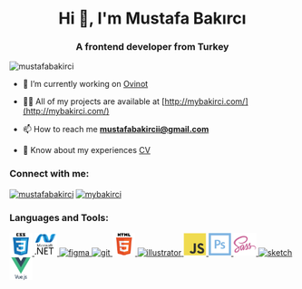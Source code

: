 <h1 align="center">Hi 👋, I'm Mustafa Bakırcı</h1>
<h3 align="center">A frontend developer from Turkey</h3>

<p align="left"> <img src="https://komarev.com/ghpvc/?username=mustafabakirci&label=Profile%20views&color=0e75b6&style=flat" alt="mustafabakirci" /> </p>

- 🔭 I’m currently working on [Ovinot](http://app.ovinot.com/)

- 👨‍💻 All of my projects are available at [http://mybakirci.com/](http://mybakirci.com/)

- 📫 How to reach me **mustafabakircii@gmail.com**

- 📄 Know about my experiences [CV](http://mybakirci.com/media/17906/mustafa-yusuf-bak%C4%B1rc%C4%B1-front-end-developer.pdf)

<h3 align="left">Connect with me:</h3>
<p align="left">
<a href="https://linkedin.com/in/mustafabakirci" target="blank"><img align="center" src="https://cdn.jsdelivr.net/npm/simple-icons@3.0.1/icons/linkedin.svg" alt="mustafabakirci" height="30" width="40" /></a>
<a href="https://www.behance.net/mybakirci" target="blank"><img align="center" src="https://cdn.jsdelivr.net/npm/simple-icons@3.0.1/icons/behance.svg" alt="mybakirci" height="30" width="40" /></a>
</p>

<h3 align="left">Languages and Tools:</h3>
<p align="left"> <a href="https://www.w3schools.com/css/" target="_blank"> <img src="https://raw.githubusercontent.com/devicons/devicon/master/icons/css3/css3-original-wordmark.svg" alt="css3" width="40" height="40"/> </a> <a href="https://dotnet.microsoft.com/" target="_blank"> <img src="https://raw.githubusercontent.com/devicons/devicon/master/icons/dot-net/dot-net-original-wordmark.svg" alt="dotnet" width="40" height="40"/> </a> <a href="https://www.figma.com/" target="_blank"> <img src="https://www.vectorlogo.zone/logos/figma/figma-icon.svg" alt="figma" width="40" height="40"/> </a> <a href="https://git-scm.com/" target="_blank"> <img src="https://www.vectorlogo.zone/logos/git-scm/git-scm-icon.svg" alt="git" width="40" height="40"/> </a> <a href="https://www.w3.org/html/" target="_blank"> <img src="https://raw.githubusercontent.com/devicons/devicon/master/icons/html5/html5-original-wordmark.svg" alt="html5" width="40" height="40"/> </a> <a href="https://www.adobe.com/in/products/illustrator.html" target="_blank"> <img src="https://www.vectorlogo.zone/logos/adobe_illustrator/adobe_illustrator-icon.svg" alt="illustrator" width="40" height="40"/> </a> <a href="https://developer.mozilla.org/en-US/docs/Web/JavaScript" target="_blank"> <img src="https://raw.githubusercontent.com/devicons/devicon/master/icons/javascript/javascript-original.svg" alt="javascript" width="40" height="40"/> </a> <a href="https://www.photoshop.com/en" target="_blank"> <img src="https://raw.githubusercontent.com/devicons/devicon/master/icons/photoshop/photoshop-line.svg" alt="photoshop" width="40" height="40"/> </a> <a href="https://sass-lang.com" target="_blank"> <img src="https://raw.githubusercontent.com/devicons/devicon/master/icons/sass/sass-original.svg" alt="sass" width="40" height="40"/> </a> <a href="https://www.sketch.com/" target="_blank"> <img src="https://www.vectorlogo.zone/logos/sketchapp/sketchapp-icon.svg" alt="sketch" width="40" height="40"/> </a> <a href="https://vuejs.org/" target="_blank"> <img src="https://raw.githubusercontent.com/devicons/devicon/master/icons/vuejs/vuejs-original-wordmark.svg" alt="vuejs" width="40" height="40"/> </a> </p>
